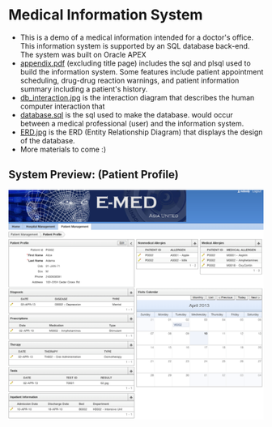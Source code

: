 # Medical Information System

+ This is a demo of a medical information intended for a doctor's office. This information system is supported by an SQL database back-end. The system was built on Oracle APEX
+ [appendix.pdf](./appendix.pdf) (excluding title page) includes the sql and plsql used to build the information system. Some features include patient appointment scheduling, drug-drug reaction warnings, and patient information summary including a patient's history.
+ [db_interaction.jpg](./db_interaction.jpg) is the interaction diagram that describes the human computer interaction that
+ [database.sql](./Database.sql) is the sql used to make the database.
 would occur between a medical professional (user) and the information system.
+ [ERD.jpg](./ERD.jpg) is the ERD (Entity Relationship Diagram) that displays the design of the database.
+ More materials to come :)

## System Preview: (Patient Profile)
![PP](./patient_profile.png)
